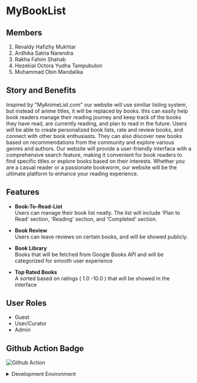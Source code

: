 # MyBookList

## Members

1. Revaldy Hafizhy Mukhtar
2. Ardhika Satria Narendra
3. Rakha Fahim Shahab
4. Hezekial Octora Yudha Tampubulon
5. Muhammad Obin Mandalika

## Story and Benefits
Inspired by "MyAnimeList.com" our website will use similiar listing system, but instead of anime titles, it will be replaced by books. this can easily help book readers manage their reading journey and keep track of the books they have read, are currently reading, and plan to read in the future. Users will be able to create personalized book lists, rate and review books, and connect with other book enthusiasts. They can also discover new books based on recommendations from the community and explore various genres and authors. Our website will provide a user-friendly interface with a comprehensive search feature, making it convenient for book readers to find specific titles or explore books based on their interests. Whether you are a casual reader or a passionate bookworm, our website will be the ultimate platform to enhance your reading experience.
## Features

- <strong>Book-To-Read-List</strong></br>
    Users can manage their book list neatly. The list will include 'Plan to Read' section, 'Reading' section, and 'Completed' section.

- <strong>Book Review</strong></br>
    Users can leave reviews on certain books, and will be showed publicly.

- <strong>Book Library</strong></br>
    Books that will be fetched from Google Books API and will be categorized for smooth user experience

- <strong>Top Rated Books</strong></br>
    A sorted based on ratings ( 1.0 -10.0 ) that will be showed in the interface

## User Roles

- Guest
- User/Curator
- Admin

## Github Action Badge
![Github Action](https://github.com/HezBoomin/AyamPanapis/actions/workflows/django.yml/badge.svg)


<details>
<summary>Development Environment</summary>

```
git clone git@github.com:AyamPanapis/MyBookList.git
cd MyBookList
python -m venv env
env/Scripts/activate
pip install -r requirements.txt
```

```
# To install tailwind
python manage.py tailwind install
```

```
# To load tailwind
python manage.py tailwind start
```

```
# To install flowbite
npm install flowbite
```

```
# To run server
python manage.py runserver
```
</details>

